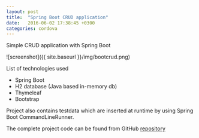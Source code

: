 ```yaml
---
layout: post
title:  "Spring Boot CRUD application"
date:   2016-06-02 17:38:45 +0300
categories: cordova
---
```

Simple CRUD application with Spring Boot

![screenshot]({{ site.baseurl }}/img/bootcrud.png)

List of technologies used


- Spring Boot
- H2 database (Java based in-memory db)
- Thymeleaf
- Bootstrap

Project also contains testdata which are inserted at runtime by using Spring Boot CommandLineRunner.

The complete project code can be found from GitHub [repository](https://github.com/juhahinkula/StudentList.git)


